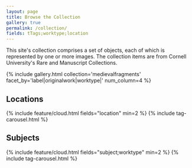 ```yaml
---
layout: page
title: Browse the Collection
gallery: true
permalink: /collection/
fields: tTags;worktype;location
---
```


This site's collection comprises a set of objects, each of which is represented by one or more images. The collection items are from Cornell University's Rare and Manuscript Collections.

{% include gallery.html collection='medievalfragments' facet_by='label|originalwork|worktype|' num_column=4 %}

## Locations
{% include feature/cloud.html fields="location" min=2 %}
{% include tag-carousel.html %}

## Subjects
{% include feature/cloud.html fields="subject;worktype" min=2 %}
{% include tag-carousel.html %}

